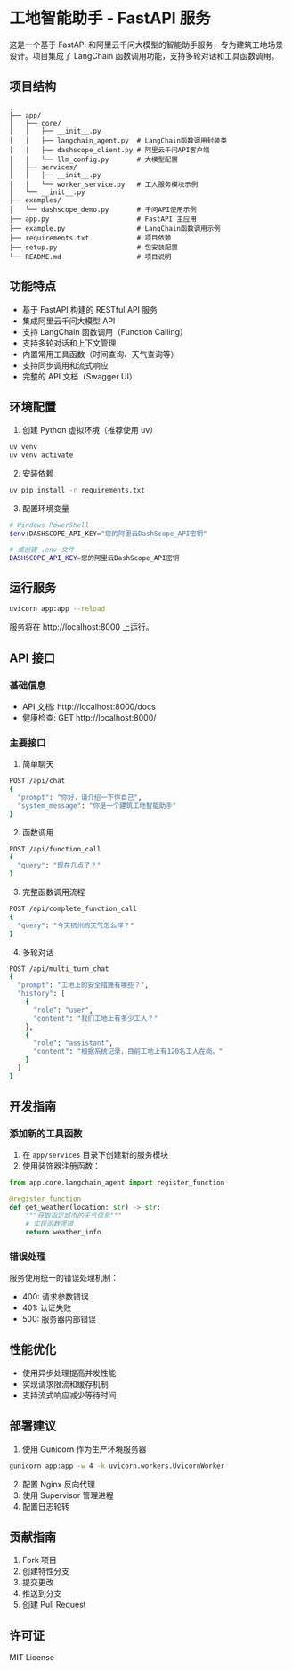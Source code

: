 # 工地智能助手 - FastAPI 服务

这是一个基于 FastAPI 和阿里云千问大模型的智能助手服务，专为建筑工地场景设计。项目集成了 LangChain 函数调用功能，支持多轮对话和工具函数调用。

## 项目结构

```
.
├── app/
│   ├── core/
│   │   ├── __init__.py
│   │   ├── langchain_agent.py  # LangChain函数调用封装类
│   │   ├── dashscope_client.py # 阿里云千问API客户端
│   │   └── llm_config.py       # 大模型配置
│   ├── services/
│   │   ├── __init__.py
│   │   └── worker_service.py   # 工人服务模块示例
│   └── __init__.py
├── examples/
│   └── dashscope_demo.py       # 千问API使用示例
├── app.py                      # FastAPI 主应用
├── example.py                  # LangChain函数调用示例
├── requirements.txt            # 项目依赖
├── setup.py                    # 包安装配置
└── README.md                   # 项目说明
```

## 功能特点

- 基于 FastAPI 构建的 RESTful API 服务
- 集成阿里云千问大模型 API
- 支持 LangChain 函数调用（Function Calling）
- 支持多轮对话和上下文管理
- 内置常用工具函数（时间查询、天气查询等）
- 支持同步调用和流式响应
- 完整的 API 文档（Swagger UI）

## 环境配置

1. 创建 Python 虚拟环境（推荐使用 uv）
```bash
uv venv
uv venv activate
```

2. 安装依赖
```bash
uv pip install -r requirements.txt
```

3. 配置环境变量
```bash
# Windows PowerShell
$env:DASHSCOPE_API_KEY="您的阿里云DashScope_API密钥"

# 或创建 .env 文件
DASHSCOPE_API_KEY=您的阿里云DashScope_API密钥
```

## 运行服务

```bash
uvicorn app:app --reload
```

服务将在 http://localhost:8000 上运行。

## API 接口

### 基础信息

- API 文档: http://localhost:8000/docs
- 健康检查: GET http://localhost:8000/

### 主要接口

1. 简单聊天
```bash
POST /api/chat
{
  "prompt": "你好，请介绍一下你自己",
  "system_message": "你是一个建筑工地智能助手"
}
```

2. 函数调用
```bash
POST /api/function_call
{
  "query": "现在几点了？"
}
```

3. 完整函数调用流程
```bash
POST /api/complete_function_call
{
  "query": "今天杭州的天气怎么样？"
}
```

4. 多轮对话
```bash
POST /api/multi_turn_chat
{
  "prompt": "工地上的安全措施有哪些？",
  "history": [
    {
      "role": "user",
      "content": "我们工地上有多少工人？"
    },
    {
      "role": "assistant", 
      "content": "根据系统记录，目前工地上有120名工人在岗。"
    }
  ]
}
```

## 开发指南

### 添加新的工具函数

1. 在 `app/services` 目录下创建新的服务模块
2. 使用装饰器注册函数：

```python
from app.core.langchain_agent import register_function

@register_function
def get_weather(location: str) -> str:
    """获取指定城市的天气信息"""
    # 实现函数逻辑
    return weather_info
```

### 错误处理

服务使用统一的错误处理机制：
- 400: 请求参数错误
- 401: 认证失败
- 500: 服务器内部错误

## 性能优化

- 使用异步处理提高并发性能
- 实现请求限流和缓存机制
- 支持流式响应减少等待时间

## 部署建议

1. 使用 Gunicorn 作为生产环境服务器
```bash
gunicorn app:app -w 4 -k uvicorn.workers.UvicornWorker
```

2. 配置 Nginx 反向代理
3. 使用 Supervisor 管理进程
4. 配置日志轮转

## 贡献指南

1. Fork 项目
2. 创建特性分支
3. 提交更改
4. 推送到分支
5. 创建 Pull Request

## 许可证

MIT License 